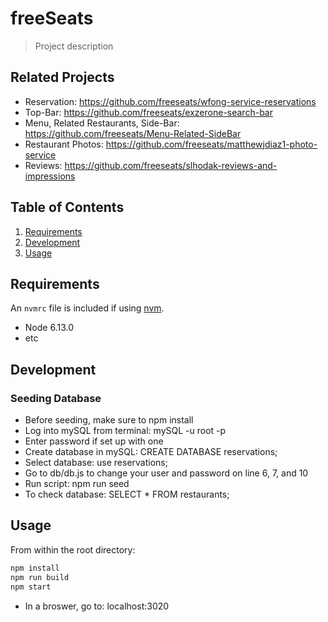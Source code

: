 # freeSeats

> Project description

## Related Projects

  - Reservation: https://github.com/freeseats/wfong-service-reservations
  - Top-Bar: https://github.com/freeseats/exzerone-search-bar
  - Menu, Related Restaurants, Side-Bar: https://github.com/freeseats/Menu-Related-SideBar
  - Restaurant Photos: https://github.com/freeseats/matthewjdiaz1-photo-service
  - Reviews: https://github.com/freeseats/slhodak-reviews-and-impressions

## Table of Contents

1. [Requirements](#requirements)
1. [Development](#development)
1. [Usage](#Usage)

## Requirements

An `nvmrc` file is included if using [nvm](https://github.com/creationix/nvm).

- Node 6.13.0
- etc

## Development

### Seeding Database
- Before seeding, make sure to npm install
- Log into mySQL from terminal: mySQL -u root -p
- Enter password if set up with one
- Create database in mySQL: CREATE DATABASE reservations;
- Select database: use reservations;
- Go to db/db.js to change your user and password on line 6, 7, and 10
- Run script:
npm run seed
- To check database: SELECT * FROM restaurants;

## Usage

From within the root directory:
```sh
npm install
npm run build
npm start
```
- In a broswer, go to: localhost:3020